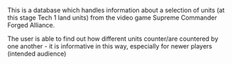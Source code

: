 This is a database which handles information about a selection of units (at this stage Tech 1 land units) from the video game Supreme Commander Forged Alliance. 

The user is able to find out how different units counter/are countered by one another - it is informative in this way, especially for newer players (intended audience)
